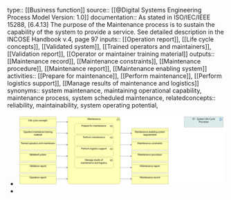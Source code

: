 type:: [[Business function]]
source:: [[@Digital Systems Engineering Process Model Version: 1.0]]
documentation:: As stated in ISO/IEC/IEEE 15288, [6.4.13] The purpose of the Maintenance process is to sustain the capability of the system to provide a service.  See detailed description in the INCOSE Handbook v.4, page 97
inputs:: [[Operation report]], [[Life cycle concepts]], [[Validated system]], [[Trained operators and maintainers]], [[Validation report]], [[Operator or maintainer training material]]
outputs:: [[Maintenance record]], [[Maintenance constraints]], [[Maintenance procedure]], [[Maintenance report]], [[Maintenance enabling system]]
activities:: [[Prepare for maintenance]], [[Perform maintenance]], [[Perform logistics support]], [[Manage results of maintenance and logistics]]
synonyms:: system maintenance, maintaining operational capability, maintenance process, system scheduled maintenance, 
relatedconcepts:: reliability, maintainability, system operating potential,

- ![image.png](../assets/image_1689444662286_0.png)
-